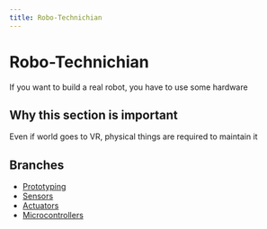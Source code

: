 ```yaml
---
title: Robo-Technichian
---
```


# Robo-Technichian

If you want to build a real robot, you have to use some hardware

## Why this section is important

Even if world goes to VR, physical things are required to maintain it

## Branches

- [Prototyping](./prototyping)
- [Sensors](./sensors)
- [Actuators](./actuators)
- [Microcontrollers](./microcontrollers)
